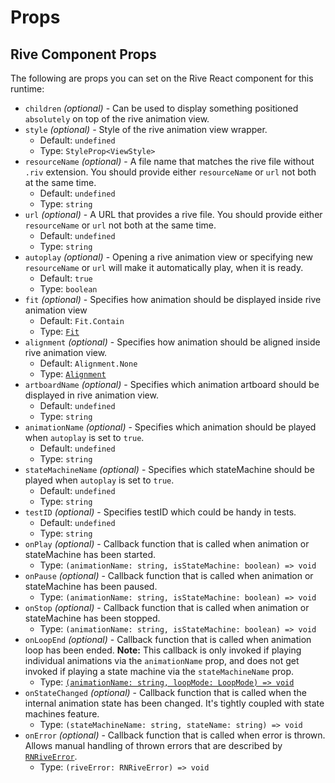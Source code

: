 # Props

## Rive Component Props

The following are props you can set on the Rive React component for this runtime:

* `children` _(optional)_ - Can be used to display something positioned `absolutely` on top of the rive animation view.
* `style` _(optional) -_ Style of the rive animation view wrapper.&#x20;
  * Default: `undefined`&#x20;
  * Type: `StyleProp<ViewStyle>`
* `resourceName` _(optional)_ - A file name that matches the rive file without `.riv` extension. You should provide either `resourceName` or `url` not both at the same time.
  * Default: `undefined`&#x20;
  * Type: `string`
* `url` _(optional)_ - A URL that provides a rive file. You should provide either `resourceName` or `url` not both at the same time.
  * Default: `undefined`&#x20;
  * Type: `string`
* `autoplay` _(optional)_ - Opening a rive animation view or specifying new `resourceName` or `url` will make it automatically play, when it is ready.
  * Default: `true`&#x20;
  * Type: `boolean`
* `fit` _(optional)_ - Specifies how animation should be displayed inside rive animation view
  * Default: `Fit.Contain`&#x20;
  * Type: [`Fit`](https://github.com/rive-app/rive-react-native/blob/main/docs/types.md#Fit)
* `alignment` _(optional)_ - Specifies how animation should be aligned inside rive animation view.
  * Default: `Alignment.None`&#x20;
  * Type: [`Alignment`](https://github.com/rive-app/rive-react-native/blob/main/docs/types.md#Alignment)
* `artboardName` _(optional)_ - Specifies which animation artboard should be displayed in rive animation view.
  * Default: `undefined`&#x20;
  * Type: `string`
* `animationName` _(optional)_ - Specifies which animation should be played when `autoplay` is set to `true`.
  * Default: `undefined`&#x20;
  * Type: `string`
* `stateMachineName` _(optional)_ - Specifies which stateMachine should be played when `autoplay` is set to `true`.
  * Default: `undefined`&#x20;
  * Type: `string`
* `testID` _(optional)_ - Specifies testID which could be handy in tests.
  * Default: `undefined`&#x20;
  * Type: `string`
* `onPlay` _(optional)_ - Callback function that is called when animation or stateMachine has been started.
  * Type: `(animationName: string, isStateMachine: boolean) => void`
* `onPause` _(optional)_ - Callback function that is called when animation or stateMachine has been paused.
  * Type: `(animationName: string, isStateMachine: boolean) => void`
* `onStop` _(optional)_ - Callback function that is called when animation or stateMachine has been stopped.
  * Type: `(animationName: string, isStateMachine: boolean) => void`
* `onLoopEnd` _(optional)_ - Callback function that is called when animation loop has been ended. **Note:** This callback is only invoked if playing individual animations via the `animationName` prop, and does not get invoked if playing a state machine via the `stateMachineName` prop.
  * Type: [`(animationName: string, loopMode: LoopMode) => void`](https://github.com/rive-app/rive-react-native/blob/main/docs/types.md#LoopMode)
* `onStateChanged` _(optional)_ - Callback function that is called when the internal animation state has been changed. It's tightly coupled with state machines feature.
  * Type: `(stateMachineName: string, stateName: string) => void`
* `onError` _(optional)_ - Callback function that is called when error is thrown. Allows manual handling of thrown errors that are described by [`RNRiveError`](https://github.com/rive-app/rive-react-native/blob/main/docs/types.md#RNRiveError).
  * Type: `(riveError: RNRiveError) => void`





